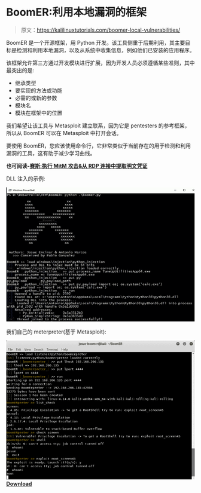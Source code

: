 # BoomER:利用本地漏洞的框架

> 原文：<https://kalilinuxtutorials.com/boomer-local-vulnerabilities/>

BoomER 是一个开源框架，用 Python 开发。该工具侧重于后期利用，其主要目标是检测和利用本地漏洞，以及从系统中收集信息，例如他们已安装的应用程序。

该框架允许第三方通过开发模块进行扩展，因为开发人员必须遵循某些准则，其中最突出的是:

*   继承类型
*   要实现的方法或功能
*   必需的或新的参数
*   模块名
*   模块在框架中的位置

我们希望让该工具与 Metasploit 建立联系，因为它是 pentesters 的参考框架，所以从 BoomER 可以在 Metasploit 中打开会话。

要使用 BoomER，您应该使用命令行，它非常类似于当前存在的用于检测和利用漏洞的工具，这有助于减少学习曲线。

**也可阅读-[赛斯:执行 MitM 攻击&从 RDP 连接中提取明文凭证](https://kalilinuxtutorials.com/seth-mitm-attack-rdp-connections/)**

DLL 注入的示例:

![](img/70f2918d6d342bdd91ff3162f1d92ca5.png)

我们自己的 meterpreter(基于 Metasploit):

![](img/373483be1ba6660c1471e9172d080b41.png)[**Download**](https://github.com/Josue87/BoomER)